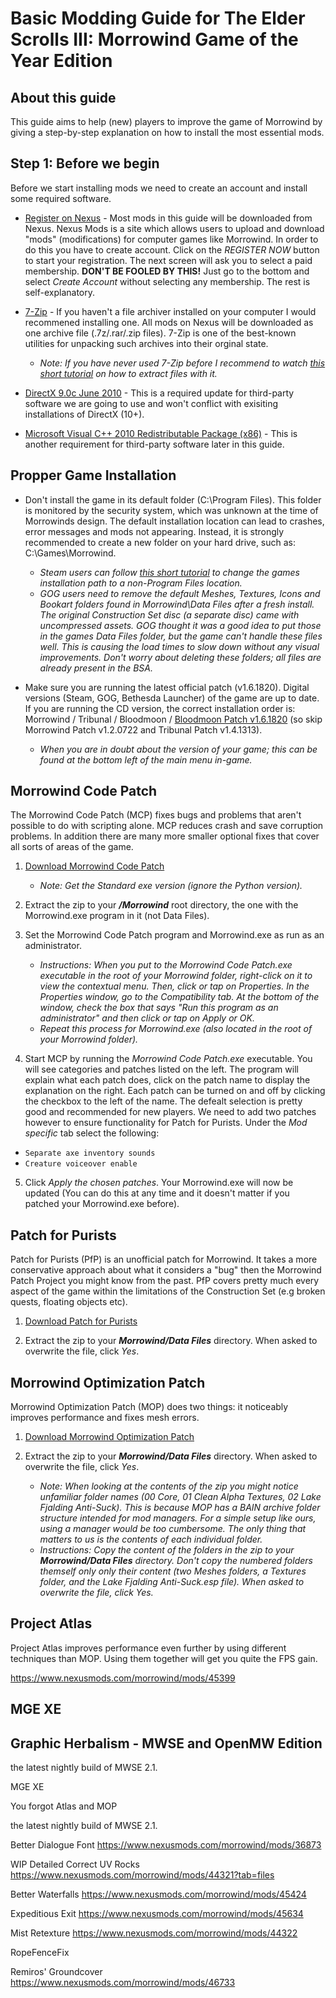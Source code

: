 # Basic Modding Guide for The Elder Scrolls III: Morrowind Game of the Year Edition

## About this guide
This guide aims to help (new) players to improve the game of Morrowind by giving a step-by-step explanation on how to install the most essential mods.

## Step 1: Before we begin
Before we start installing mods we need to create an account and install some required software.

* [Register on Nexus](https://www.nexusmods.com/signup) - Most mods in this guide will be downloaded from Nexus. Nexus Mods is a site which allows users to upload and download "mods" (modifications) for computer games like Morrowind. In order to do this you have to create account. Click on the *REGISTER NOW* button to start your registration. The next screen will ask you to select a paid membership. **DON'T BE FOOLED BY THIS!** Just go to the bottom and select *Create Account* without selecting any membership. The rest is self-explanatory.

* [7-Zip](https://www.7-zip.org/download.html) - If you haven't a file archiver installed on your computer I would recommened installing one. All mods on Nexus will be downloaded as one archive file (.7z/.rar/.zip files). 7-Zip is one of the best-known utilities for unpacking such archives into their orginal state.
     - *Note: If you have never used 7-Zip before I recommend to watch [this short tutorial](https://www.youtube.com/watch?v=WCxbEQo3Zhg) on how to extract files with it.*

* [DirectX 9.0c June 2010](https://www.microsoft.com/en-us/download/details.aspx?id=8109) - This is a required update for third-party software we are going to use and won't conflict with exisiting installations of DirectX (10+).

* [Microsoft Visual C++ 2010 Redistributable Package (x86)](https://www.microsoft.com/en-us/download/details.aspx?id=8109) - This is another requirement for third-party software later in this guide.

## Propper Game Installation
- Don't install the game in its default folder (C:\Program Files). This folder is monitored by the security system, which was unknown at the time of Morrowinds design. The default installation location can lead to crashes, error messages and mods not appearing. Instead, it is strongly recommended to create a new folder on your hard drive, such as: C:\Games\Morrowind.
     - *Steam users can follow [this short tutorial](https://www.youtube.com/watch?v=hV1UbXLTsy0) to change the games installation path to a non-Program Files location.*
     - *GOG users need to remove the default Meshes, Textures, Icons and Bookart folders found in Morrowind\Data Files after a fresh install. The original Construction Set disc (a separate disc) came with uncompressed assets. GOG thought it was a good idea to put those in the games Data Files folder, but the game can't handle these files well. This is causing the load times to slow down without any visual improvements. Don't worry about deleting these folders; all files are already present in the BSA.*

- Make sure you are running the latest official patch (v1.6.1820). Digital versions (Steam, GOG, Bethesda Launcher) of the game are up to date. If you are running the CD version, the correct installation order is: Morrowind / Tribunal / Bloodmoon / [Bloodmoon Patch v1.6.1820](https://cdn.bethsoft.com/elderscrolls/morrowind/patches/Bloodmoon_v1.6.1820.exe) (so skip Morrowind Patch v1.2.0722 and Tribunal Patch v1.4.1313).
     - *When you are in doubt about the version of your game; this can be found at the bottom left of the main menu in-game.*

## Morrowind Code Patch
The Morrowind Code Patch (MCP) fixes bugs and problems that aren't possible to do with scripting alone. MCP reduces crash and save corruption problems. In addition there are many more smaller optional fixes that cover all sorts of areas of the game.

1. [Download Morrowind Code Patch](https://www.nexusmods.com/morrowind/mods/19510)
     - *Note: Get the Standard exe version (ignore the Python version).*

2. Extract the zip to your ***/Morrowind*** root directory, the one with the Morrowind.exe program in it (not Data Files).

3. Set the Morrowind Code Patch program and Morrowind.exe as run as an administrator.
     - *Instructions: When you put to the Morrowind Code Patch.exe executable in the root of your Morrowind folder, right-click on it to view the contextual menu. Then, click or tap on Properties. In the Properties window, go to the Compatibility tab. At the bottom of the window, check the box that says "Run this program as an administrator" and then click or tap on Apply or OK.*
     - *Repeat this process for Morrowind.exe (also located in the root of your Morrowind folder).*

4. Start MCP by running the *Morrowind Code Patch.exe* executable. You will see categories and patches listed on the left. The program will explain what each patch does, click on the patch name to display the explanation on the right. Each patch can be turned on and off by clicking the checkbox to the left of the name.
The defealt selection is pretty good and recommended for new players. We need to add two patches however to ensure functionality for Patch for Purists. Under the *Mod specific* tab select the following:
- `Separate axe inventory sounds`
- `Creature voiceover enable`

5. Click *Apply the chosen patches*. Your Morrowind.exe will now be updated (You can do this at any time and it doesn't matter if you patched your Morrowind.exe before).

## Patch for Purists
Patch for Purists (PfP) is an unofficial patch for Morrowind. It  takes a more conservative approach about what it considers a "bug" then the Morrowind Patch Project you might know from the past. PfP covers pretty much every aspect of the game within the limitations of the Construction Set (e.g broken quests, floating objects etc).

1. [Download Patch for Purists](https://www.nexusmods.com/morrowind/mods/45096)

2. Extract the zip to your ***Morrowind/Data Files*** directory. When asked to overwrite the file, click *Yes*.

## Morrowind Optimization Patch
Morrowind Optimization Patch (MOP) does two things: it noticeably improves performance and fixes mesh errors. 

1. [Download Morrowind Optimization Patch](https://www.nexusmods.com/morrowind/mods/45384)

2. Extract the zip to your ***Morrowind/Data Files*** directory. When asked to overwrite the file, click *Yes*.
     - *Note: When looking at the contents of the zip you might notice unfamiliar folder names (00 Core, 01 Clean Alpha Textures, 02 Lake Fjalding Anti-Suck). This is because MOP has a BAIN archive folder structure intended for mod managers. For a simple setup like ours, using a manager would be too cumbersome. The only thing that matters to us is the contents of each individual folder.*
     - *Instructions: Copy the content of the folders in the zip to your ***Morrowind/Data Files*** directory. Don't copy the numbered folders themself only only their content (two Meshes folders, a Textures folder, and the Lake Fjalding Anti-Suck.esp file). When asked to overwrite the file, click *Yes*.*

## Project Atlas
Project Atlas improves performance even further by using different techniques than MOP. Using them together will get you quite the FPS gain.

https://www.nexusmods.com/morrowind/mods/45399


## MGE XE


## Graphic Herbalism - MWSE and OpenMW Edition


the latest nightly build of MWSE 2.1.



MGE XE

You forgot Atlas and MOP

the latest nightly build of MWSE 2.1.

Better Dialogue Font
https://www.nexusmods.com/morrowind/mods/36873

WIP Detailed Correct UV Rocks
https://www.nexusmods.com/morrowind/mods/44321?tab=files

Better Waterfalls
https://www.nexusmods.com/morrowind/mods/45424

Expeditious Exit
https://www.nexusmods.com/morrowind/mods/45634

Mist Retexture
https://www.nexusmods.com/morrowind/mods/44322

RopeFenceFix

Remiros' Groundcover
https://www.nexusmods.com/morrowind/mods/46733
